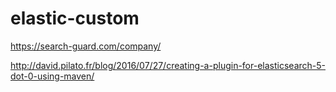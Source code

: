 # elastic-custom

https://search-guard.com/company/

http://david.pilato.fr/blog/2016/07/27/creating-a-plugin-for-elasticsearch-5-dot-0-using-maven/

